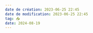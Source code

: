 ```yaml
---
date de création: 2023-06-25 22:45
date de modification: 2023-06-25 22:45
tag: 📥
date: 2024-08-19
---
```

